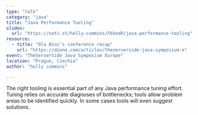 ```yaml
---
type: "talk"
category: "java"
title: "Java Performance Tooling"
slides:
  url: "https://noti.st/holly-cummins/F6heeR/java-performance-tooling"
resource:
  - title: "Ola Bini’s conference recap"
    url: "https://dzone.com/articles/theserverside-java-symposium-e"
event: "TheServerSide Java Symposium Europe"
location: "Prague, Czechia"
author: "holly cummins"

---
```

The right tooling is essential part of any Java performance tuning effort. Tuning relies on accurate diagnoses of bottlenecks; tools allow problem areas to be identified quickly. In some cases tools will even suggest solutions.